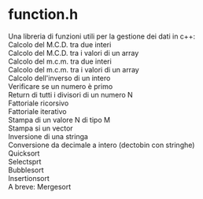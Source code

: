 # function.h
Una libreria di funzioni utili per la gestione dei dati in c++:
<br/>Calcolo del M.C.D. tra due interi
<br/>Calcolo del M.C.D. tra i valori di un array
<br/>Calcolo del m.c.m. tra due interi
<br/>Calcolo del m.c.m. tra i valori di un array
<br/>Calcolo dell'inverso di un intero
<br/>Verificare se un numero è primo
<br/>Return di tutti i divisori di un numero N
<br/>Fattoriale ricorsivo
<br/>Fattoriale iterativo
<br/>Stampa di un valore N di tipo M
<br>Stampa si un vector<int>
<br/>Inversione di una stringa
<br/>Conversione da decimale a intero (dectobin con stringhe)
<br/>Quicksort
<br/>Selectsprt
<br/>Bubblesort
<br/>Insertionsort
<br/>A breve: Mergesort
